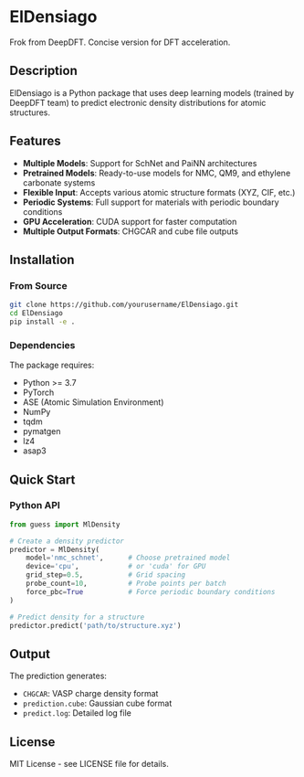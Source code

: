 # ElDensiago

Frok from DeepDFT. Concise version for DFT acceleration.

## Description

ElDensiago is a Python package that uses deep learning models (trained by DeepDFT team) to predict electronic density distributions for atomic structures.

## Features

- **Multiple Models**: Support for SchNet and PaiNN architectures
- **Pretrained Models**: Ready-to-use models for NMC, QM9, and ethylene carbonate systems
- **Flexible Input**: Accepts various atomic structure formats (XYZ, CIF, etc.)
- **Periodic Systems**: Full support for materials with periodic boundary conditions
- **GPU Acceleration**: CUDA support for faster computation
- **Multiple Output Formats**: CHGCAR and cube file outputs

## Installation

### From Source

```bash
git clone https://github.com/yourusername/ElDensiago.git
cd ElDensiago
pip install -e .
```

### Dependencies

The package requires:
- Python >= 3.7
- PyTorch
- ASE (Atomic Simulation Environment)
- NumPy
- tqdm
- pymatgen
- lz4
- asap3

## Quick Start

### Python API

```python
from guess import MlDensity

# Create a density predictor
predictor = MlDensity(
    model='nmc_schnet',      # Choose pretrained model
    device='cpu',            # or 'cuda' for GPU
    grid_step=0.5,           # Grid spacing
    probe_count=10,          # Probe points per batch
    force_pbc=True           # Force periodic boundary conditions
)

# Predict density for a structure
predictor.predict('path/to/structure.xyz')
```
## Output

The prediction generates:
- `CHGCAR`: VASP charge density format
- `prediction.cube`: Gaussian cube format
- `predict.log`: Detailed log file

## License

MIT License - see LICENSE file for details.

